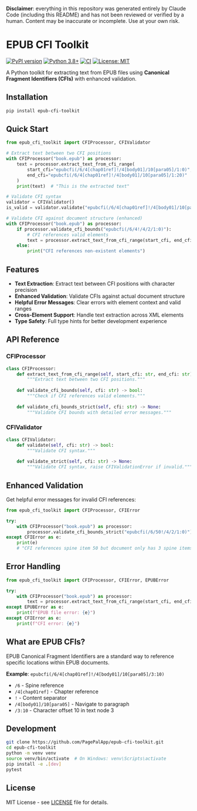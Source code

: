 **Disclaimer**: everything in this repository was generated entirely by Claude Code (including this README) and has not been reviewed or verified by a human. Content may be inaccurate or incomplete. Use at your own risk.

# EPUB CFI Toolkit

[![PyPI version](https://badge.fury.io/py/epub-cfi-toolkit.svg)](https://badge.fury.io/py/epub-cfi-toolkit)
[![Python 3.8+](https://img.shields.io/badge/python-3.8+-blue.svg)](https://www.python.org/downloads/)
[![CI](https://github.com/PagePalApp/epub-cfi-toolkit/workflows/CI/badge.svg)](https://github.com/PagePalApp/epub-cfi-toolkit/actions)
[![License: MIT](https://img.shields.io/badge/License-MIT-yellow.svg)](https://opensource.org/licenses/MIT)

A Python toolkit for extracting text from EPUB files using **Canonical Fragment Identifiers (CFIs)** with enhanced validation.

## Installation

```bash
pip install epub-cfi-toolkit
```

## Quick Start

```python
from epub_cfi_toolkit import CFIProcessor, CFIValidator

# Extract text between two CFI positions
with CFIProcessor("book.epub") as processor:
    text = processor.extract_text_from_cfi_range(
        start_cfi="epubcfi(/6/4[chap01ref]!/4[body01]/10[para05]/1:0)",
        end_cfi="epubcfi(/6/4[chap01ref]!/4[body01]/10[para05]/1:20)"
    )
    print(text)  # "This is the extracted text"

# Validate CFI syntax
validator = CFIValidator()
is_valid = validator.validate("epubcfi(/6/4[chap01ref]!/4[body01]/10[para05]/3:10)")

# Validate CFI against document structure (enhanced)
with CFIProcessor("book.epub") as processor:
    if processor.validate_cfi_bounds("epubcfi(/6/4!/4/2/1:0)"):
        # CFI references valid elements
        text = processor.extract_text_from_cfi_range(start_cfi, end_cfi)
    else:
        print("CFI references non-existent elements")
```

## Features

- **Text Extraction**: Extract text between CFI positions with character precision
- **Enhanced Validation**: Validate CFIs against actual document structure
- **Helpful Error Messages**: Clear errors with element context and valid ranges
- **Cross-Element Support**: Handle text extraction across XML elements
- **Type Safety**: Full type hints for better development experience

## API Reference

### CFIProcessor

```python
class CFIProcessor:
    def extract_text_from_cfi_range(self, start_cfi: str, end_cfi: str) -> str:
        """Extract text between two CFI positions."""
    
    def validate_cfi_bounds(self, cfi: str) -> bool:
        """Check if CFI references valid elements."""
    
    def validate_cfi_bounds_strict(self, cfi: str) -> None:
        """Validate CFI bounds with detailed error messages."""
```

### CFIValidator

```python
class CFIValidator:
    def validate(self, cfi: str) -> bool:
        """Validate CFI syntax."""
    
    def validate_strict(self, cfi: str) -> None:
        """Validate CFI syntax, raise CFIValidationError if invalid."""
```

## Enhanced Validation

Get helpful error messages for invalid CFI references:

```python
from epub_cfi_toolkit import CFIProcessor, CFIError

try:
    with CFIProcessor("book.epub") as processor:
        processor.validate_cfi_bounds_strict("epubcfi(/6/50!/4/2/1:0)")
except CFIError as e:
    print(e)
    # "CFI references spine item 50 but document only has 3 spine items (valid range: 2-6)"
```

## Error Handling

```python
from epub_cfi_toolkit import CFIProcessor, CFIError, EPUBError

try:
    with CFIProcessor("book.epub") as processor:
        text = processor.extract_text_from_cfi_range(start_cfi, end_cfi)
except EPUBError as e:
    print(f"EPUB file error: {e}")
except CFIError as e:
    print(f"CFI error: {e}")
```

## What are EPUB CFIs?

EPUB Canonical Fragment Identifiers are a standard way to reference specific locations within EPUB documents.

**Example**: `epubcfi(/6/4[chap01ref]!/4[body01]/10[para05]/3:10)`

- `/6` - Spine reference
- `/4[chap01ref]` - Chapter reference  
- `!` - Content separator
- `/4[body01]/10[para05]` - Navigate to paragraph
- `/3:10` - Character offset 10 in text node 3

## Development

```bash
git clone https://github.com/PagePalApp/epub-cfi-toolkit.git
cd epub-cfi-toolkit
python -m venv venv
source venv/bin/activate  # On Windows: venv\Scripts\activate
pip install -e .[dev]
pytest
```

## License

MIT License - see [LICENSE](LICENSE) file for details.